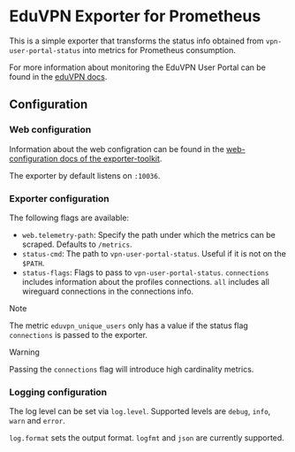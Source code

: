# EduVPN Exporter for Prometheus

This is a simple exporter that transforms the status info obtained from `vpn-user-portal-status` into metrics for Prometheus consumption.

For more information about monitoring the EduVPN User Portal can be found in the [eduVPN docs](https://docs.eduvpn.org/server/v3/monitoring.html).

## Configuration

### Web configuration

Information about the web configration can be found in the [web-configuration docs of the exporter-toolkit](https://github.com/prometheus/exporter-toolkit/blob/master/docs/web-configuration.md).

The exporter by default listens on `:10036`.

### Exporter configuration
The following flags are available:
- `web.telemetry-path`: Specify the path under which the metrics can be scraped. Defaults to `/metrics`.
- `status-cmd`: The path to `vpn-user-portal-status`. Useful if it is not on the `$PATH`.
- `status-flags`: Flags to pass to `vpn-user-portal-status`. `connections` includes information about the profiles connections. `all` includes all wireguard connections in the connections info.

> [!NOTE]
> The metric `eduvpn_unique_users` only has a value if the status flag `connections` is passed to the exporter.

> [!WARNING]
> Passing the `connections` flag will introduce high cardinality metrics.

### Logging configuration
The log level can be set via `log.level`. Supported levels are `debug`, `info`, `warn` and `error`. 

`log.format` sets the output format. `logfmt` and `json` are currently supported.
